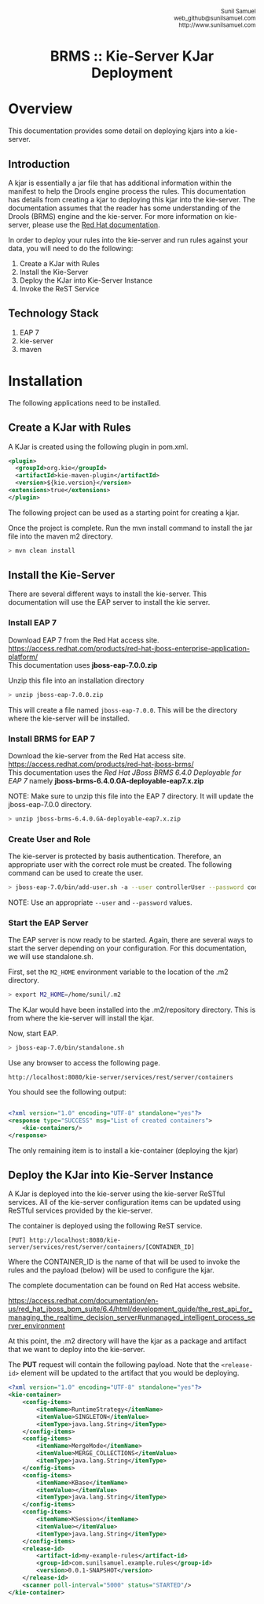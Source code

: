 <p align='right'>
<small>Sunil Samuel<br>
web_github@sunilsamuel.com<br>
http://www.sunilsamuel.com
</small>
</p>

**<h1 align='center'>BRMS :: Kie-Server KJar Deployment</h1>**

# Overview
This documentation provides some detail on deploying kjars into a kie-server.  

## Introduction 
A kjar is essentially a jar file that has additional information within the manifest to help the Drools engine process the rules.  This documentation has details from creating a kjar to deploying this kjar into the kie-server.  The documentation assumes that the reader has some understanding of the Drools (BRMS) engine and the kie-server.  For more information on kie-server, please use the <a href='https://access.redhat.com/documentation/en/red-hat-jboss-bpm-suite/'>Red Hat documentation</a>.

In order to deploy your rules into the kie-server and run rules against your data, you will need to do the following:

1. Create a KJar with Rules
2. Install the Kie-Server
3. Deploy the KJar into Kie-Server Instance
4. Invoke the ReST Service

## Technology Stack
1. EAP 7 
2. kie-server
3. maven

# Installation
The following applications need to be installed.

## Create a KJar with Rules
A KJar is created using the following plugin in pom.xml.

```xml
<plugin>
  <groupId>org.kie</groupId>
  <artifactId>kie-maven-plugin</artifactId>
  <version>${kie.version}</version>
<extensions>true</extensions>
</plugin>
```

The following project can be used as a starting point for creating a kjar.

Once the project is complete.  Run the mvn install command to install the jar file into the maven m2 directory.

```sh
> mvn clean install
```
 
## Install the Kie-Server
There are several different ways to install the kie-server.  This documentation will use the EAP server to install the kie server.

### Install EAP 7
Download EAP 7 from the Red Hat access site.<br>
https://access.redhat.com/products/red-hat-jboss-enterprise-application-platform/<br>
This documentation uses **jboss-eap-7.0.0.zip**

Unzip this file into an installation directory
```sh
> unzip jboss-eap-7.0.0.zip
```
This will create a file named `jboss-eap-7.0.0`.  This will be the directory where the kie-server will be installed.

### Install BRMS for EAP 7
Download the kie-server from the Red Hat access site.<br>
https://access.redhat.com/products/red-hat-jboss-brms/<br>
This documentation uses the *Red Hat JBoss BRMS 6.4.0 Deployable for EAP 7* namely **jboss-brms-6.4.0.GA-deployable-eap7.x.zip**

NOTE: Make sure to unzip this file into the EAP 7 directory.  It will update the jboss-eap-7.0.0 directory.

```sh
> unzip jboss-brms-6.4.0.GA-deployable-eap7.x.zip
```

### Create User and Role
The kie-server is protected by basis authentication.  Therefore, an appropriate user with the correct role must be created.  The following command can be used to create the user.
```sh
> jboss-eap-7.0/bin/add-user.sh -a --user controllerUser --password controllerUser1234 --role kie-server,rest-all
```
NOTE: Use an appropriate `--user` and `--password` values.

### Start the EAP Server
The EAP server is now ready to be started.  Again, there are several ways to start the server depending on your configuration.  For this documentation, we will use standalone.sh.

First, set the `M2_HOME` environment variable to the location of the .m2 directory.

```sh
> export M2_HOME=/home/sunil/.m2
```
The KJar would have been installed into the .m2/repository directory.  This is from where the kie-server will install the kjar.

Now, start EAP.
```sh
> jboss-eap-7.0/bin/standalone.sh
```

Use any browser to access the following page.
```
http://localhost:8080/kie-server/services/rest/server/containers
```

You should see the following output:
```xml

<?xml version="1.0" encoding="UTF-8" standalone="yes"?>
<response type="SUCCESS" msg="List of created containers">
    <kie-containers/>
</response>
```

The only remaining item is to install a kie-container (deploying the kjar)

## Deploy the KJar into Kie-Server Instance
A KJar is deployed into the kie-server using the kie-server ReSTful services.  All of the kie-server configuration items can be updated using ReSTful services provided by the kie-server.

The container is deployed using the following ReST service.

```
[PUT] http://localhost:8080/kie-server/services/rest/server/containers/[CONTAINER_ID]
```
Where the CONTAINER_ID is the name of that will be used to invoke the rules and the payload (below) will be used to configure the kjar.

The complete documentation can be found on Red Hat access website.

https://access.redhat.com/documentation/en-us/red_hat_jboss_bpm_suite/6.4/html/development_guide/the_rest_api_for_managing_the_realtime_decision_server#unmanaged_intelligent_process_server_environment

At this point, the .m2 directory will have the kjar as a package and artifact that we want to deploy into the kie-server.

The **PUT** request will contain the following payload.  Note that the `<release-id>` element will be updated to the artifact that you would be deploying.
```xml
<?xml version="1.0" encoding="UTF-8" standalone="yes"?>
<kie-container>
    <config-items>
        <itemName>RuntimeStrategy</itemName>
        <itemValue>SINGLETON</itemValue>
        <itemType>java.lang.String</itemType>
    </config-items>
    <config-items>
        <itemName>MergeMode</itemName>
        <itemValue>MERGE_COLLECTIONS</itemValue>
        <itemType>java.lang.String</itemType>
    </config-items>
    <config-items>
        <itemName>KBase</itemName>
        <itemValue></itemValue>
        <itemType>java.lang.String</itemType>
    </config-items>
    <config-items>
        <itemName>KSession</itemName>
        <itemValue></itemValue>
        <itemType>java.lang.String</itemType>
    </config-items>
    <release-id>
        <artifact-id>my-example-rules</artifact-id>
        <group-id>com.sunilsamuel.example.rules</group-id>
        <version>0.0.1-SNAPSHOT</version>
    </release-id>
    <scanner poll-interval="5000" status="STARTED"/>
</kie-container>
```
